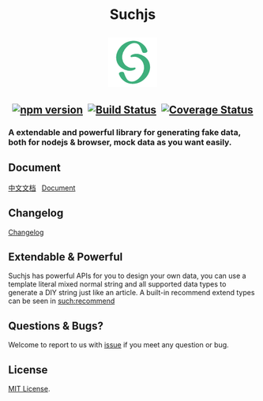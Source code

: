 <h1 align="center">Suchjs</h1>

<h2 align="center">
  
  ![Suchjs Logo](./source/image/logo.png)

</h2>

<h2 align="center">

[![npm version](https://badge.fury.io/js/suchjs.svg)](https://badge.fury.io/js/suchjs)&nbsp;&nbsp;[![Build Status](https://travis-ci.com/suchjs/such.svg?branch=master)](https://travis-ci.com/suchjs/such)&nbsp;&nbsp;[![Coverage Status](https://coveralls.io/repos/github/suchjs/such/badge.svg?branch=master)](https://coveralls.io/github/suchjs/such?branch=master)

</h2>

<h3>
A extendable and powerful library for generating fake data, both for nodejs & browser, mock data as you want easily.
</h3>

## Document

[中文文档](https://suchjs.github.io/vp-suchjs) &nbsp; [Document](https://suchjs.github.io/vp-suchjs/en)


## Changelog

[Changelog](./CHANGELOG.md)
## Extendable & Powerful 

Suchjs has powerful APIs for you to design your own data, you can use a template literal mixed normal string and all supported data types to generate a DIY string just like an article. A built-in recommend extend types can be seen in [such:recommend](./src/extends/recommend.ts)
## Questions & Bugs?

Welcome to report to us with [issue](https://github.com/suchjs/such/issues) if you meet any question or bug. 

## License

[MIT License](./LICENSE).
